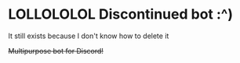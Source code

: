 # LOLLOLOLOL Discontinued bot :^)
It still exists because I don't know how to delete it

~~Multipurpose bot for Discord!~~

